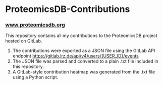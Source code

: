 # ProteomicsDB-Contributions

### www.proteomicsdb.org

This repository contains all my contributions to the ProteomicsDB project hosted on GitLab.

1. The contributions were exported as a JSON file using the GitLab API endpoint https://gitlab.lrz.de/api/v4/users/{USER_ID}/events
2. The JSON file was parsed and converted to a plain .txt file included in this repository.
3. A GitLab-style contribution heatmap was generated from the .txt file using a Python script.

